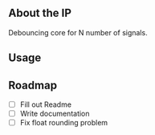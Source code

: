 ## About the IP
Debouncing core for N number of signals.

## Usage

## Roadmap
- [ ] Fill out Readme
- [ ] Write documentation
- [ ] Fix float rounding problem
